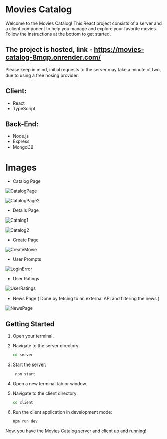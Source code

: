 # Movies Catalog

Welcome to the Movies Catalog!
This React project consists of a server and a client component to help you manage and explore your favorite movies. 
Follow the instructions at the bottom to get started.

## The project is hosted, link - https://movies-catalog-8mqp.onrender.com/
 Please keep in mind, initial requests to the server may take a minute ot two, due to using a free hosing provider.

## Client:  
* React
* TypeScript  
## Back-End:  
* Node.js
* Express
* MongoDB

# Images

- Catalog Page

![CatalogPage](https://github.com/AntonDarbokliev/Movies-Catalog/assets/129558342/c59d929e-2bc3-4c92-a537-2afc6f0e4128)


![CatalogPage2](https://github.com/AntonDarbokliev/Movies-Catalog/assets/129558342/c528dabc-ef82-4b3b-83f4-e9238d5ea483)


- Details Page

![Catalog1](https://github.com/AntonDarbokliev/Movies-Catalog/assets/129558342/8dcc0715-ba7d-4078-b71d-94dbcda48e79)


![Catalog2](https://github.com/AntonDarbokliev/Movies-Catalog/assets/129558342/f39696ea-59de-4e96-a863-529e4042750d)


- Create Page

![CreateMovie](https://github.com/AntonDarbokliev/Movies-Catalog/assets/129558342/a9cb693b-2971-4e50-9144-25a12f82d003)

- User Prompts

![LoginError](https://github.com/AntonDarbokliev/Movies-Catalog/assets/129558342/0501ed8a-2cb4-4888-b438-0b100f063375)

- User Ratings

![UserRatings](https://github.com/AntonDarbokliev/Movies-Catalog/assets/129558342/99dc6e47-763d-4513-8ef5-d555658cd970)

- News Page ( Done by fetcing to an external API and filtering the news )

![NewsPage](https://github.com/AntonDarbokliev/Movies-Catalog/assets/129558342/248c39db-2803-42e1-9f8b-a683c3a2da70)


## Getting Started

1. Open your terminal.

2. Navigate to the server directory:
    ```bash
    cd server
    ```
3. Start the server:
   ```bash
    npm start
    ```
4. Open a new terminal tab or window.

5. Navigate to the client directory:
    ```bash
    cd client
    ```
6. Run the client application in development mode:
    ```bash
    npm run dev
    ```

Now, you have the Movies Catalog server and client up and running!
